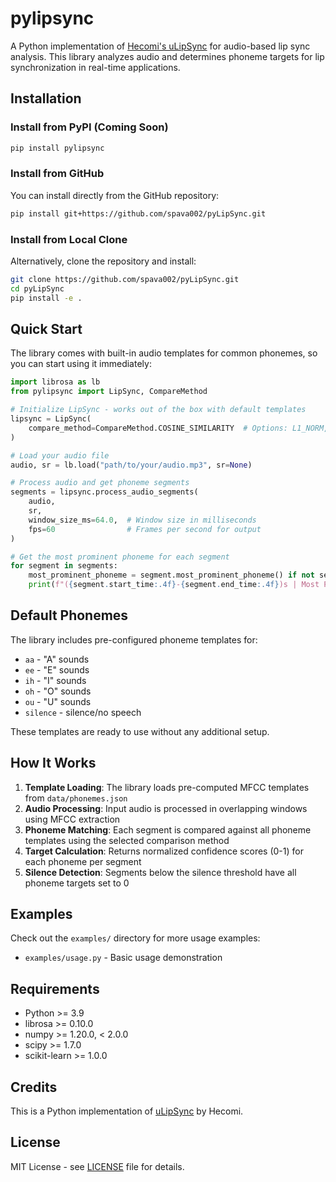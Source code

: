 # pylipsync

A Python implementation of [Hecomi's uLipSync](https://github.com/hecomi/uLipSync) for audio-based lip sync analysis. This library analyzes audio and determines phoneme targets for lip synchronization in real-time applications.

## Installation

### Install from PyPI (Coming Soon)

```bash
pip install pylipsync
```

### Install from GitHub

You can install directly from the GitHub repository:

```bash
pip install git+https://github.com/spava002/pyLipSync.git
```

### Install from Local Clone

Alternatively, clone the repository and install:

```bash
git clone https://github.com/spava002/pyLipSync.git
cd pyLipSync
pip install -e .
```

## Quick Start

The library comes with built-in audio templates for common phonemes, so you can start using it immediately:

```python
import librosa as lb
from pylipsync import LipSync, CompareMethod

# Initialize LipSync - works out of the box with default templates
lipsync = LipSync(
    compare_method=CompareMethod.COSINE_SIMILARITY  # Options: L1_NORM, L2_NORM, COSINE_SIMILARITY
)

# Load your audio file
audio, sr = lb.load("path/to/your/audio.mp3", sr=None)

# Process audio and get phoneme segments
segments = lipsync.process_audio_segments(
    audio,
    sr,
    window_size_ms=64.0,  # Window size in milliseconds
    fps=60                # Frames per second for output
)

# Get the most prominent phoneme for each segment
for segment in segments:
    most_prominent_phoneme = segment.most_prominent_phoneme() if not segment.is_silence() else None
    print(f"({segment.start_time:.4f}-{segment.end_time:.4f})s | Most Prominent Phoneme: {most_prominent_phoneme}")
```

## Default Phonemes

The library includes pre-configured phoneme templates for:
- `aa` - "A" sounds
- `ee` - "E" sounds
- `ih` - "I" sounds
- `oh` - "O" sounds
- `ou` - "U" sounds
- `silence` - silence/no speech

These templates are ready to use without any additional setup.

## How It Works

1. **Template Loading**: The library loads pre-computed MFCC templates from `data/phonemes.json`
2. **Audio Processing**: Input audio is processed in overlapping windows using MFCC extraction
3. **Phoneme Matching**: Each segment is compared against all phoneme templates using the selected comparison method
4. **Target Calculation**: Returns normalized confidence scores (0-1) for each phoneme per segment
5. **Silence Detection**: Segments below the silence threshold have all phoneme targets set to 0

## Examples

Check out the `examples/` directory for more usage examples:
- `examples/usage.py` - Basic usage demonstration

## Requirements

- Python >= 3.9
- librosa >= 0.10.0
- numpy >= 1.20.0, < 2.0.0
- scipy >= 1.7.0
- scikit-learn >= 1.0.0

## Credits

This is a Python implementation of [uLipSync](https://github.com/hecomi/uLipSync) by Hecomi.

## License

MIT License - see [LICENSE](LICENSE) file for details.